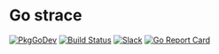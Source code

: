 # Go strace

[![PkgGoDev](https://pkg.go.dev/badge/github.com/hugelgupf/go-strace/strace)](https://pkg.go.dev/github.com/hugelgupf/go-strace/strace)
[![Build Status](https://circleci.com/gh/hugelgupf/go-strace.svg?style=svg)](https://circleci.com/gh/hugelgupf/go-strace/tree/main)
[![Slack](https://slack.osfw.dev/badge.svg)](https://slack.osfw.dev)
[![Go Report Card](https://goreportcard.com/badge/github.com/hugelgupf/go-strace)](https://goreportcard.com/report/github.com/hugelgupf/go-strace)
